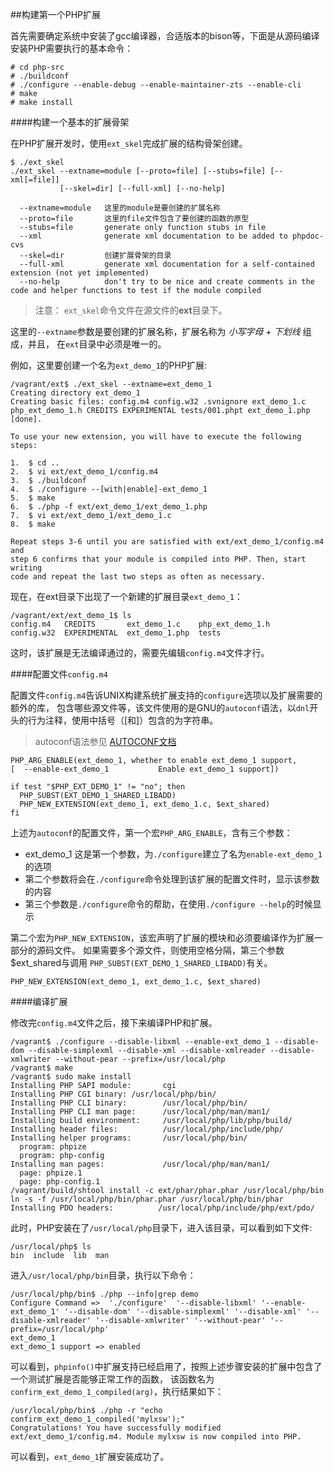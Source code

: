 ##构建第一个PHP扩展


首先需要确定系统中安装了gcc编译器，合适版本的bison等，下面是从源码编译安装PHP需要执行的基本命令：


    # cd php-src
    # ./buildconf
    # ./configure --enable-debug --enable-maintainer-zts --enable-cli
    # make
    # make install


####构建一个基本的扩展骨架

在PHP扩展开发时，使用`ext_skel`完成扩展的结构骨架创建。


    $ ./ext_skel
    ./ext_skel --extname=module [--proto=file] [--stubs=file] [--xml[=file]]
               [--skel=dir] [--full-xml] [--no-help]

      --extname=module   这里的module是要创建的扩展名称
      --proto=file       这里的file文件包含了要创建的函数的原型
      --stubs=file       generate only function stubs in file
      --xml              generate xml documentation to be added to phpdoc-cvs
      --skel=dir         创建扩展骨架的目录
      --full-xml         generate xml documentation for a self-contained extension (not yet implemented)
      --no-help          don't try to be nice and create comments in the code and helper functions to test if the module compiled


> 注意： `ext_skel`命令文件在源文件的**ext**目录下。

这里的`--extname`参数是要创建的扩展名称，扩展名称为 *小写字母 + 下划线* 组成，并且，
在`ext`目录中必须是唯一的。

例如，这里要创建一个名为`ext_demo_1`的PHP扩展:


    /vagrant/ext$ ./ext_skel --extname=ext_demo_1
    Creating directory ext_demo_1
    Creating basic files: config.m4 config.w32 .svnignore ext_demo_1.c php_ext_demo_1.h CREDITS EXPERIMENTAL tests/001.phpt ext_demo_1.php [done].

    To use your new extension, you will have to execute the following steps:

    1.  $ cd ..
    2.  $ vi ext/ext_demo_1/config.m4
    3.  $ ./buildconf
    4.  $ ./configure --[with|enable]-ext_demo_1
    5.  $ make
    6.  $ ./php -f ext/ext_demo_1/ext_demo_1.php
    7.  $ vi ext/ext_demo_1/ext_demo_1.c
    8.  $ make

    Repeat steps 3-6 until you are satisfied with ext/ext_demo_1/config.m4 and
    step 6 confirms that your module is compiled into PHP. Then, start writing
    code and repeat the last two steps as often as necessary.


现在，在ext目录下出现了一个新建的扩展目录`ext_demo_1`：

    /vagrant/ext/ext_demo_1$ ls
    config.m4   CREDITS       ext_demo_1.c    php_ext_demo_1.h
    config.w32  EXPERIMENTAL  ext_demo_1.php  tests


这时，该扩展是无法编译通过的，需要先编辑`config.m4`文件才行。

####配置文件`config.m4`

配置文件`config.m4`告诉UNIX构建系统扩展支持的`configure`选项以及扩展需要的额外的库，
包含哪些源文件等，该文件使用的是GNU的`autoconf`语法，以`dnl`开头的行为注释，使用中括号（[和]）包含的为字符串。

> autoconf语法参见 [AUTOCONF文档](http://www.gnu.org/software/autoconf/manual/)


    PHP_ARG_ENABLE(ext_demo_1, whether to enable ext_demo_1 support,
    [  --enable-ext_demo_1           Enable ext_demo_1 support])

    if test "$PHP_EXT_DEMO_1" != "no"; then
      PHP_SUBST(EXT_DEMO_1_SHARED_LIBADD)
      PHP_NEW_EXTENSION(ext_demo_1, ext_demo_1.c, $ext_shared)
    fi


上述为`autoconf`的配置文件，第一个宏`PHP_ARG_ENABLE`，含有三个参数：

- ext_demo_1 这是第一个参数，为`./configure`建立了名为`enable-ext_demo_1`的选项
- 第二个参数将会在`./configure`命令处理到该扩展的配置文件时，显示该参数的内容
- 第三个参数是`./configure`命令的帮助，在使用`./configure --help`的时候显示

第二个宏为`PHP_NEW_EXTENSION`，该宏声明了扩展的模块和必须要编译作为扩展一部分的源码文件。
如果需要多个源文件，则使用空格分隔，第三个参数$ext_shared与调用
`PHP_SUBST(EXT_DEMO_1_SHARED_LIBADD)`有关。


	PHP_NEW_EXTENSION(ext_demo_1, ext_demo_1.c, $ext_shared)


####编译扩展

修改完`config.m4`文件之后，接下来编译PHP和扩展。


    /vagrant$ ./configure --disable-libxml --enable-ext_demo_1 --disable-dom --disable-simplexml --disable-xml --disable-xmlreader --disable-xmlwriter --without-pear --prefix=/usr/local/php
    /vagrant$ make
    /vagrant$ sudo make install
    Installing PHP SAPI module:       cgi
    Installing PHP CGI binary: /usr/local/php/bin/
    Installing PHP CLI binary:        /usr/local/php/bin/
    Installing PHP CLI man page:      /usr/local/php/man/man1/
    Installing build environment:     /usr/local/php/lib/php/build/
    Installing header files:          /usr/local/php/include/php/
    Installing helper programs:       /usr/local/php/bin/
      program: phpize
      program: php-config
    Installing man pages:             /usr/local/php/man/man1/
      page: phpize.1
      page: php-config.1
    /vagrant/build/shtool install -c ext/phar/phar.phar /usr/local/php/bin
    ln -s -f /usr/local/php/bin/phar.phar /usr/local/php/bin/phar
    Installing PDO headers:          /usr/local/php/include/php/ext/pdo/


此时，PHP安装在了`/usr/local/php`目录下，进入该目录，可以看到如下文件:


    /usr/local/php$ ls
    bin  include  lib  man

进入`/usr/local/php/bin`目录，执行以下命令：


    /usr/local/php/bin$ ./php --info|grep demo
    Configure Command =>  './configure'  '--disable-libxml' '--enable-ext_demo_1' '--disable-dom' '--disable-simplexml' '--disable-xml' '--disable-xmlreader' '--disable-xmlwriter' '--without-pear' '--prefix=/usr/local/php'
    ext_demo_1
    ext_demo_1 support => enabled


可以看到，`phpinfo()`中扩展支持已经启用了，按照上述步骤安装的扩展中包含了一个测试扩展是否能够正常工作的函数，
该函数名为`confirm_ext_demo_1_compiled(arg)`，执行结果如下：

    /usr/local/php/bin$ ./php -r "echo confirm_ext_demo_1_compiled('mylxsw');"
    Congratulations! You have successfully modified ext/ext_demo_1/config.m4. Module mylxsw is now compiled into PHP.

可以看到，`ext_demo_1`扩展安装成功了。
